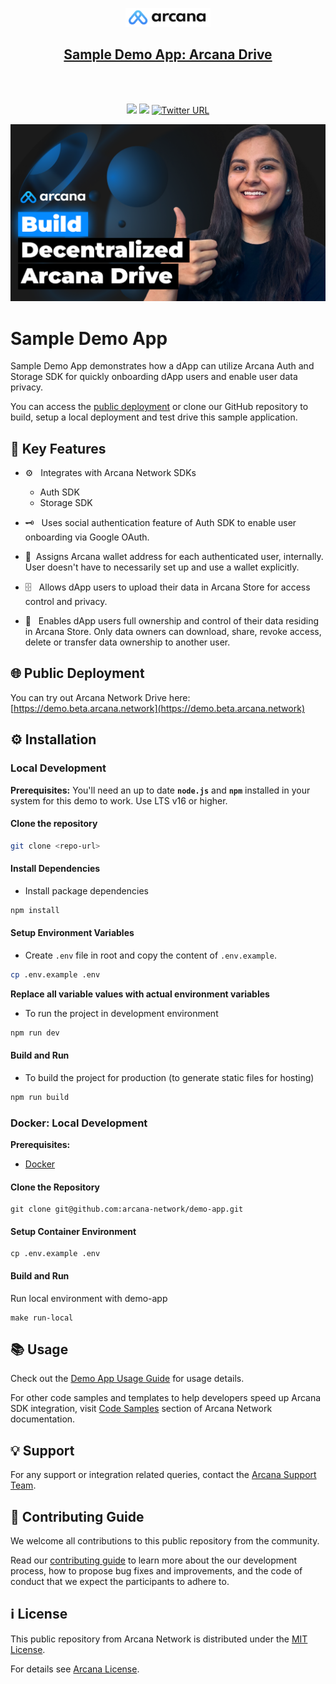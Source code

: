 <p align="center">
<a href="#start"><img height="30rem" src="https://raw.githubusercontent.com/arcana-network/branding/main/an_logo_light_temp.png"/></a>
<h2 align="center"> <a href="https://arcana.network/">Sample Demo App: Arcana Drive </a></h2>
</p>
<br/>
<p id="banner" align="center">
<br/>
<a title="MIT License" href="https://github.com/arcana-network/license/blob/main/LICENSE.md"><img src="https://img.shields.io/badge/license-MIT-blue"/></a>
<a title="Beta release" href="https://github.com/arcana-network/demo-app/releases"><img src="https://img.shields.io/github/v/release/arcana-network/demo-app?style=flat-square&color=28A745"/></a>
<a title="Twitter" href="https://twitter.com/ArcanaNetwork"><img alt="Twitter URL" src="https://img.shields.io/twitter/url?style=social&url=https%3A%2F%2Ftwitter.com%2FArcanaNetwork"/></a>
</p><p id="start" align="center">
<a href="https://docs.beta.arcana.network/"><img src="https://raw.githubusercontent.com/arcana-network/branding/main/demo_app_banner.png" alt="Arcana Network Drive"/></a>
</p>

# Sample Demo App

Sample Demo App demonstrates how a dApp can utilize Arcana Auth and Storage SDK for quickly onboarding dApp users and enable user data privacy.

You can access the [public deployment](https://demo-app.beta.arcana.network) or clone our GitHub repository to build, setup a local deployment and test drive this sample application.

## 💪 Key Features

* <p>⚙️ &nbsp; Integrates with Arcana Network SDKs
  <p><ul>
  <li>Auth SDK</li>
  <li>Storage SDK</li>
  </ul></p>

* <p>🗝️ &nbsp; Uses social authentication feature of Auth SDK to enable user onboarding via Google OAuth.</p>

* <p>👛 &nbsp;Assigns Arcana wallet address for each authenticated user, internally. User doesn't have to necessarily set up and use a wallet explicitly.</p>

* <p>🗄️ &nbsp; Allows dApp users to upload their data in Arcana Store for access control and privacy.</p>

* <p>📂 &nbsp; Enables dApp users full ownership and control of their data residing in Arcana Store. Only data owners can download, share, revoke access, delete or transfer data ownership to another user.</p>

## 🌐 Public Deployment

You can try out Arcana Network Drive here: [https://demo.beta.arcana.network](https://demo.beta.arcana.network)

## ⚙️ Installation

### Local Development

**Prerequisites:** You'll need an up to date **`node.js`** and **`npm`** installed in your system for this demo to work. Use LTS v16 or higher.

#### Clone the repository

```bash
git clone <repo-url>
```

#### Install Dependencies

- Install package dependencies

```bash
npm install
```

#### Setup Environment Variables

- Create `.env` file in root and copy the content of `.env.example`.

```bash
cp .env.example .env
```

**Replace all variable values with actual environment variables**

- To run the project in development environment

```bash
npm run dev
```

#### Build and Run

- To build the project for production (to generate static files for hosting)

```bash
npm run build
```
### Docker: Local Development

**Prerequisites:**

- [Docker](https://docs.docker.com/engine/install/)

#### Clone the Repository

```
git clone git@github.com:arcana-network/demo-app.git
```

#### Setup Container Environment

```
cp .env.example .env
```

#### Build and Run

Run local environment with demo-app

```
make run-local
```
## 📚 Usage

Check out the [Demo App Usage Guide](https://docs.beta.arcana.network/docs/demo-app) for usage details.

For other code samples and templates to help developers speed up Arcana SDK integration, visit [Code Samples](https://docs.beta.arcana.network/docs/overview_cs) section of Arcana Network documentation.

## 💡 Support

For any support or integration related queries, contact the [Arcana Support Team](mailto:support@arcana.network).

## 🤝 Contributing Guide

We welcome all contributions to this public repository from the community.

Read our [contributing guide](https://github.com/arcana-network/license/blob/main/CONTRIBUTING.md) to learn more about the our development process, how to propose bug fixes and improvements, and the code of conduct that we expect the participants to adhere to.

## ℹ️ License

This public repository from Arcana Network is distributed under the [MIT License](https://fossa.com/blog/open-source-licenses-101-mit-license/).

For details see [Arcana License](https://github.com/arcana-network/license/blob/main/LICENSE.md).
